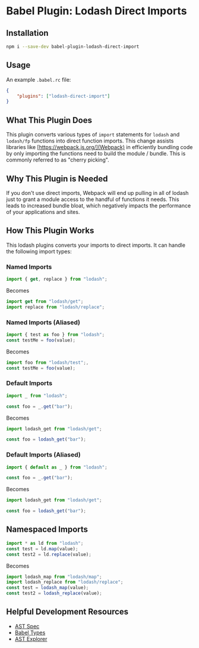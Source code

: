 # Babel Plugin: Lodash Direct Imports

## Installation

```bash
npm i --save-dev babel-plugin-lodash-direct-import
```

## Usage

An example `.babel.rc` file:

```json
{
    "plugins": ["lodash-direct-import"]
}
```

## What This Plugin Does

This plugin converts various types of `import` statements for `lodash` and
`lodash/fp` functions into direct function imports. This change assists
libraries like [https://webpack.js.org/](Webpack) in efficiently bundling code
by only importing the functions need to build the module / bundle. This is
commonly referred to as "cherry picking".

## Why This Plugin is Needed

If you don't use direct imports, Webpack will end up pulling in all of lodash
just to grant a module access to the handful of functions it needs. This leads
to increased bundle bloat, which negatively impacts the performance of your
applications and sites.

## How This Plugin Works

This lodash plugins converts your imports to direct imports. It can handle the
following import types:

### Named Imports

```js
import { get, replace } from "lodash";
```

Becomes

```js
import get from "lodash/get";
import replace from "lodash/replace";
```

### Named Imports (Aliased)

```js
import { test as foo } from "lodash";
const testMe = foo(value);
```

Becomes

```js
import foo from "lodash/test";,
const testMe = foo(value);
```

### Default Imports

```js
import _ from "lodash";

const foo = _.get("bar");
```

Becomes

```js
import lodash_get from "lodash/get";

const foo = lodash_get("bar");
```

### Default Imports (Aliased)

```js
import { default as _ } from "lodash";

const foo = _.get("bar");
```

Becomes

```js
import lodash_get from "lodash/get";

const foo = lodash_get("bar");
```

## Namespaced Imports

```js
import * as ld from "lodash";
const test = ld.map(value);
const test2 = ld.replace(value);
```

Becomes

```js
import lodash_map from "lodash/map";
import lodash_replace from "lodash/replace";
const test = lodash_map(value);
const test2 = lodash_replace(value);
```

## Helpful Development Resources

- [AST Spec](https://github.com/babel/babel/blob/main/packages/babel-parser/ast/spec.md)
- [Babel Types](https://babeljs.io/docs/babel-types)
- [AST Explorer](https://astexplorer.net/)
